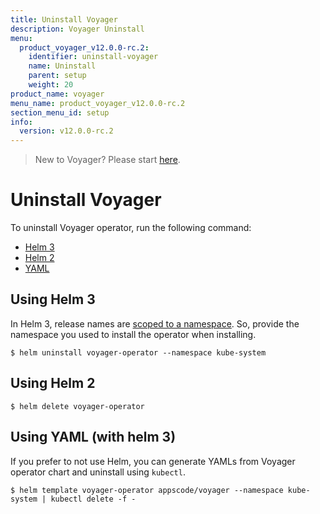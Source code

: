 ```yaml
---
title: Uninstall Voyager
description: Voyager Uninstall
menu:
  product_voyager_v12.0.0-rc.2:
    identifier: uninstall-voyager
    name: Uninstall
    parent: setup
    weight: 20
product_name: voyager
menu_name: product_voyager_v12.0.0-rc.2
section_menu_id: setup
info:
  version: v12.0.0-rc.2
---
```


> New to Voyager? Please start [here](/products/voyager/v12.0.0-rc.2/concepts/overview).

# Uninstall Voyager

To uninstall Voyager operator, run the following command:

<ul class="nav nav-tabs" id="installerTab" role="tablist">
  <li class="nav-item">
    <a class="nav-link active" id="helm3-tab" data-toggle="tab" href="#helm3" role="tab" aria-controls="helm3" aria-selected="true">Helm 3</a>
  </li>
  <li class="nav-item">
    <a class="nav-link" id="helm2-tab" data-toggle="tab" href="#helm2" role="tab" aria-controls="helm2" aria-selected="false">Helm 2</a>
  </li>
  <li class="nav-item">
    <a class="nav-link" id="script-tab" data-toggle="tab" href="#script" role="tab" aria-controls="script" aria-selected="false">YAML</a>
  </li>
</ul>
<div class="tab-content" id="installerTabContent">
  <div class="tab-pane fade show active" id="helm3" role="tabpanel" aria-labelledby="helm3-tab">

## Using Helm 3

In Helm 3, release names are [scoped to a namespace](https://v3.helm.sh/docs/faq/#release-names-are-now-scoped-to-the-namespace). So, provide the namespace you used to install the operator when installing.

```console
$ helm uninstall voyager-operator --namespace kube-system
```

</div>
<div class="tab-pane fade" id="helm2" role="tabpanel" aria-labelledby="helm2-tab">

## Using Helm 2

```console
$ helm delete voyager-operator
```

</div>
<div class="tab-pane fade" id="script" role="tabpanel" aria-labelledby="script-tab">

## Using YAML (with helm 3)

If you prefer to not use Helm, you can generate YAMLs from Voyager operator chart and uninstall using `kubectl`.

```console
$ helm template voyager-operator appscode/voyager --namespace kube-system | kubectl delete -f -
```

</div>
</div>
